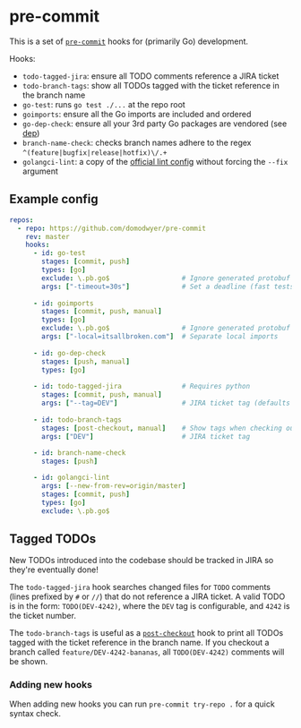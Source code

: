 # pre-commit

This is a set of [`pre-commit`] hooks for (primarily Go) development.

Hooks:
* `todo-tagged-jira`: ensure all TODO comments reference a JIRA ticket
* `todo-branch-tags`: show all TODOs tagged with the ticket reference in the branch name
* `go-test`: runs `go test ./...` at the repo root
* `goimports`: ensure all the Go imports are included and ordered
* `go-dep-check`: ensure all your 3rd party Go packages are vendored (see [dep])
* `branch-name-check`: checks branch names adhere to the regex `^(feature|bugfix|release|hotfix)\/.+`
* `golangci-lint`: a copy of the [official lint
  config](https://github.com/golangci/golangci-lint/commit/09677d574ea6cd05141022aa90b88b6598bfa1a1)
  without forcing the `--fix` argument

## Example config

```yaml
repos:
  - repo: https://github.com/domodwyer/pre-commit
    rev: master
    hooks:
      - id: go-test
        stages: [commit, push]
        types: [go]
        exclude: \.pb.go$                  # Ignore generated protobuf files
        args: ["-timeout=30s"]             # Set a deadline (fast tests == happy developers)
      
      - id: goimports
        stages: [commit, push, manual]
        types: [go]
        exclude: \.pb.go$                  # Ignore generated protobuf files
        args: ["-local=itsallbroken.com"]  # Separate local imports
      
      - id: go-dep-check
        stages: [push, manual]
        types: [go]
      
      - id: todo-tagged-jira               # Requires python
        stages: [commit, push, manual]
        args: ["--tag=DEV"]                # JIRA ticket tag (defaults to DEV)
      
      - id: todo-branch-tags
        stages: [post-checkout, manual]    # Show tags when checking out
        args: ["DEV"]                      # JIRA ticket tag
      
      - id: branch-name-check
        stages: [push]

      - id: golangci-lint
        args: [--new-from-rev=origin/master]
        stages: [commit, push]
        types: [go]
        exclude: \.pb.go$
```

## Tagged TODOs

New TODOs introduced into the codebase should be tracked in JIRA so they're
eventually done!

The `todo-tagged-jira` hook searches changed files for `TODO` comments (lines
prefixed by `#` or `//`) that do not reference a JIRA ticket. A valid TODO is in
the form: `TODO(DEV-4242)`, where the `DEV` tag is configurable, and `4242` is
the ticket number.

The `todo-branch-tags` is useful as a [`post-checkout`] hook to print all TODOs
tagged with the ticket reference in the branch name. If you checkout a branch
called `feature/DEV-4242-bananas`, all `TODO(DEV-4242)` comments will be shown.

### Adding new hooks

When adding new hooks you can run `pre-commit try-repo .` for a quick syntax check.

[`pre-commit`]: https://pre-commit.com
[dep]: https://github.com/golang/dep
[`post-checkout`]: https://git-scm.com/docs/githooks#_post_checkout